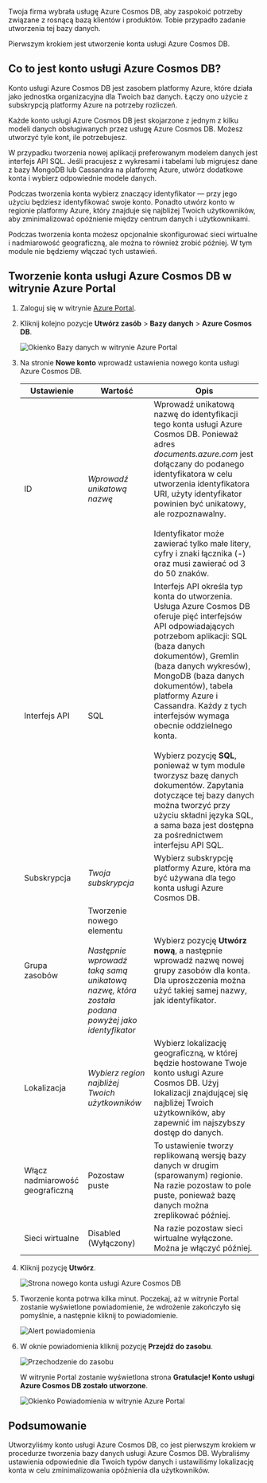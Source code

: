 Twoja firma wybrała usługę Azure Cosmos DB, aby zaspokoić potrzeby związane z rosnącą bazą klientów i produktów. Tobie przypadło zadanie utworzenia tej bazy danych.

Pierwszym krokiem jest utworzenie konta usługi Azure Cosmos DB. 

## <a name="what-is-an-azure-cosmos-db-account"></a>Co to jest konto usługi Azure Cosmos DB?

Konto usługi Azure Cosmos DB jest zasobem platformy Azure, które działa jako jednostka organizacyjna dla Twoich baz danych. Łączy ono użycie z subskrypcją platformy Azure na potrzeby rozliczeń.

Każde konto usługi Azure Cosmos DB jest skojarzone z jednym z kilku modeli danych obsługiwanych przez usługę Azure Cosmos DB. Możesz utworzyć tyle kont, ile potrzebujesz. 

W przypadku tworzenia nowej aplikacji preferowanym modelem danych jest interfejs API SQL. Jeśli pracujesz z wykresami i tabelami lub migrujesz dane z bazy MongoDB lub Cassandra na platformę Azure, utwórz dodatkowe konta i wybierz odpowiednie modele danych.

Podczas tworzenia konta wybierz znaczący identyfikator — przy jego użyciu będziesz identyfikować swoje konto. Ponadto utwórz konto w regionie platformy Azure, który znajduje się najbliżej Twoich użytkowników, aby zminimalizować opóźnienie między centrum danych i użytkownikami.

Podczas tworzenia konta możesz opcjonalnie skonfigurować sieci wirtualne i nadmiarowość geograficzną, ale można to również zrobić później. W tym module nie będziemy włączać tych ustawień.

## <a name="creating-an-azure-cosmos-db-account-in-the-portal"></a>Tworzenie konta usługi Azure Cosmos DB w witrynie Azure Portal

<!--TODO: Update portal link with one that routes to free Learning acct-->
1. Zaloguj się w witrynie [Azure Portal](https://portal.azure.com/).
2. Kliknij kolejno pozycje **Utwórz zasób** > **Bazy danych** > **Azure Cosmos DB**.
   
   ![Okienko Bazy danych w witrynie Azure Portal](../media/1-introduction/create-nosql-db-databases-json-tutorial-1.png)

3. Na stronie **Nowe konto** wprowadź ustawienia nowego konta usługi Azure Cosmos DB.
 
    Ustawienie|Wartość|Opis
    ---|---|---
    ID|*Wprowadź unikatową nazwę*|Wprowadź unikatową nazwę do identyfikacji tego konta usługi Azure Cosmos DB. Ponieważ adres *documents.azure.com* jest dołączany do podanego identyfikatora w celu utworzenia identyfikatora URI, użyty identyfikator powinien być unikatowy, ale rozpoznawalny.<br><br>Identyfikator może zawierać tylko małe litery, cyfry i znaki łącznika (-) oraz musi zawierać od 3 do 50 znaków.
    Interfejs API|SQL|Interfejs API określa typ konta do utworzenia. Usługa Azure Cosmos DB oferuje pięć interfejsów API odpowiadających potrzebom aplikacji: SQL (baza danych dokumentów), Gremlin (baza danych wykresów), MongoDB (baza danych dokumentów), tabela platformy Azure i Cassandra. Każdy z tych interfejsów wymaga obecnie oddzielnego konta. <br><br>Wybierz pozycję **SQL**, ponieważ w tym module tworzysz bazę danych dokumentów. Zapytania dotyczące tej bazy danych można tworzyć przy użyciu składni języka SQL, a sama baza jest dostępna za pośrednictwem interfejsu API SQL.|
    Subskrypcja|*Twoja subskrypcja*|Wybierz subskrypcję platformy Azure, która ma być używana dla tego konta usługi Azure Cosmos DB. 
    Grupa zasobów|Tworzenie nowego elementu<br><br>*Następnie wprowadź taką samą unikatową nazwę, która została podana powyżej jako identyfikator*|Wybierz pozycję **Utwórz nową**, a następnie wprowadź nazwę nowej grupy zasobów dla konta. Dla uproszczenia można użyć takiej samej nazwy, jak identyfikator. 
    Lokalizacja|*Wybierz region najbliżej Twoich użytkowników*|Wybierz lokalizację geograficzną, w której będzie hostowane Twoje konto usługi Azure Cosmos DB. Użyj lokalizacji znajdującej się najbliżej Twoich użytkowników, aby zapewnić im najszybszy dostęp do danych.
    Włącz nadmiarowość geograficzną| Pozostaw puste | To ustawienie tworzy replikowaną wersję bazy danych w drugim (sparowanym) regionie. Na razie pozostaw to pole puste, ponieważ bazę danych można zreplikować później. 
    Sieci wirtualne|Disabled (Wyłączony)|Na razie pozostaw sieci wirtualne wyłączone. Można je włączyć później. 

4. Kliknij pozycję **Utwórz**.

    ![Strona nowego konta usługi Azure Cosmos DB](../media/1-introduction/azure-cosmos-db-create-new-account.png)

5. Tworzenie konta potrwa kilka minut. Poczekaj, aż w witrynie Portal zostanie wyświetlone powiadomienie, że wdrożenie zakończyło się pomyślnie, a następnie kliknij to powiadomienie. 

    ![Alert powiadomienia](../media/1-introduction/azure-cosmos-db-notification.png)

6. W oknie powiadomienia kliknij pozycję **Przejdź do zasobu**.

    ![Przechodzenie do zasobu](../media/1-introduction/azure-cosmos-db-go-to-resource.png)

    W witrynie Portal zostanie wyświetlona strona **Gratulacje! Konto usługi Azure Cosmos DB zostało utworzone**.

    ![Okienko Powiadomienia w witrynie Azure Portal](../media/1-introduction/azure-cosmos-db-account-created.png)

## <a name="summary"></a>Podsumowanie

Utworzyliśmy konto usługi Azure Cosmos DB, co jest pierwszym krokiem w procedurze tworzenia bazy danych usługi Azure Cosmos DB. Wybraliśmy ustawienia odpowiednie dla Twoich typów danych i ustawiliśmy lokalizację konta w celu zminimalizowania opóźnienia dla użytkowników.
